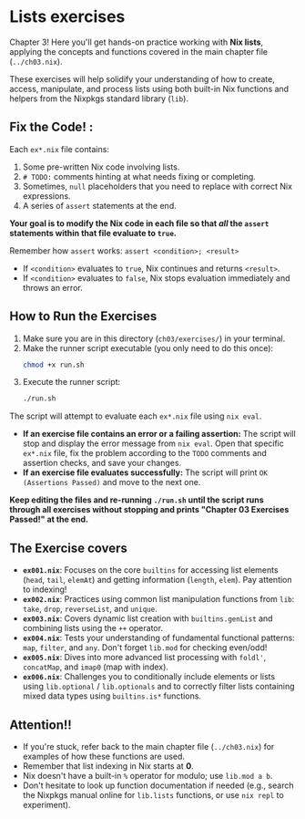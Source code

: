 # Lists exercises

Chapter 3! Here you'll get hands-on practice working with **Nix lists**, applying the concepts and functions covered in the main chapter file (`../ch03.nix`).

These exercises will help solidify your understanding of how to create, access, manipulate, and process lists using both built-in Nix functions and helpers from the Nixpkgs standard library (`lib`).

## Fix the Code! :

Each `ex*.nix` file contains:

1.  Some pre-written Nix code involving lists.
2.  `# TODO:` comments hinting at what needs fixing or completing.
3.  Sometimes, `null` placeholders that you need to replace with correct Nix expressions.
4.  A series of `assert` statements at the end.

**Your goal is to modify the Nix code in each file so that *all* the `assert` statements within that file evaluate to `true`.**

Remember how `assert` works:
`assert <condition>; <result>`

*   If `<condition>` evaluates to `true`, Nix continues and returns `<result>`.
*   If `<condition>` evaluates to `false`, Nix stops evaluation immediately and throws an error.

## How to Run the Exercises

1.  Make sure you are in this directory (`ch03/exercises/`) in your terminal.
2.  Make the runner script executable (you only need to do this once):
    ```bash
    chmod +x run.sh
    ```
3.  Execute the runner script:
    ```bash
    ./run.sh
    ```

The script will attempt to evaluate each `ex*.nix` file using `nix eval`.

*   **If an exercise file contains an error or a failing assertion:** The script will stop and display the error message from `nix eval`. Open that specific `ex*.nix` file, fix the problem according to the `TODO` comments and assertion checks, and save your changes.
*   **If an exercise file evaluates successfully:** The script will print `OK (Assertions Passed)` and move to the next one.

**Keep editing the files and re-running `./run.sh` until the script runs through all exercises without stopping and prints "Chapter 03 Exercises Passed!" at the end.**

## The Exercise covers

*   **`ex001.nix`**: Focuses on the core `builtins` for accessing list elements (`head`, `tail`, `elemAt`) and getting information (`length`, `elem`). Pay attention to indexing!
*   **`ex002.nix`**: Practices using common list manipulation functions from `lib`: `take`, `drop`, `reverseList`, and `unique`.
*   **`ex003.nix`**: Covers dynamic list creation with `builtins.genList` and combining lists using the `++` operator.
*   **`ex004.nix`**: Tests your understanding of fundamental functional patterns: `map`, `filter`, and `any`. Don't forget `lib.mod` for checking even/odd!
*   **`ex005.nix`**: Dives into more advanced list processing with `foldl'`, `concatMap`, and `imap0` (map with index).
*   **`ex006.nix`**: Challenges you to conditionally include elements or lists using `lib.optional` / `lib.optionals` and to correctly filter lists containing mixed data types using `builtins.is*` functions.

## Attention!!

*   If you're stuck, refer back to the main chapter file (`../ch03.nix`) for examples of how these functions are used.
*   Remember that list indexing in Nix starts at **0**.
*   Nix doesn't have a built-in `%` operator for modulo; use `lib.mod a b`.
*   Don't hesitate to look up function documentation if needed (e.g., search the Nixpkgs manual online for `lib.lists` functions, or use `nix repl` to experiment).

